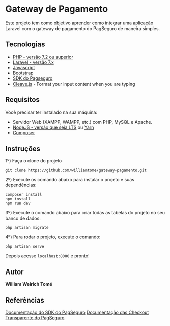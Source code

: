 # Gateway de Pagamento

Este projeto tem como objetivo aprender como integrar uma aplicação Laravel com o gateway de pagamento do PagSeguro de maneira simples.

## Tecnologias

* [PHP - versão 7.2 ou superior](https://www.php.net/)
* [Laravel - versão 7.x](https://laravel.com/docs/7.x)
* [Javascript](https://developer.mozilla.org/pt-BR/docs/Web/JavaScript)
* [Bootstrap](https://getbootstrap.com/)
* [SDK do Pagseguro](https://github.com/pagseguro/pagseguro-sdk-php)
* [Cleave.js](https://nosir.github.io/cleave.js/) - Format your input content when you are typing

## Requisitos

Você precisar ter instalado na sua máquina:

* Servidor Web (XAMPP, WAMPP, etc.) com PHP, MySQL e Apache.
* [NodeJS - versão que seja LTS](https://nodejs.org/en/) ou [Yarn](https://yarnpkg.com/)
* [Composer](https://getcomposer.org/)

## Instruções

1º) Faça o clone do projeto 
```
git clone https://github.com/williamtome/gateway-pagamento.git
```
2º) Execute os comando abaixo para instalar o projeto e suas dependências:
```
composer install
npm install
npm run dev
```
3º) Execute o comando abaixo para criar todas as tabelas do projeto no seu banco de dados:
````
php artisan migrate
````
4º) Para rodar o projeto, execute o comando:
````
php artisan serve
````
Depois acesse <code>localhost:8000</code> e pronto!

## Autor
**William Weirich Tomé**

## Referências

[Documentação do SDK do PagSeguro](https://github.com/pagseguro/pagseguro-sdk-php)
[Documentação das Checkout Transparente do PagSeguro](https://dev.pagseguro.uol.com.br/reference/checkout-transparente)
